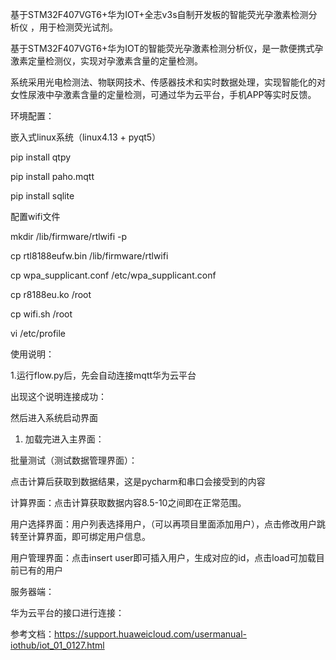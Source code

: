 基于STM32F407VGT6+华为IOT+全志v3s自制开发板的智能荧光孕激素检测分析仪 ，用于检测荧光试剂。

基于STM32F407VGT6+华为IOT的智能荧光孕激素检测分析仪，是一款便携式孕激素定量检测仪，实现对孕激素含量的定量检测。

系统采用光电检测法、物联网技术、传感器技术和实时数据处理，实现智能化的对女性尿液中孕激素含量的定量检测，可通过华为云平台，手机APP等实时反馈。

环境配置：

嵌入式linux系统（linux4.13 + pyqt5）

pip install qtpy

pip install paho.mqtt 

pip install sqlite

配置wifi文件

mkdir  /lib/firmware/rtlwifi  -p

cp  rtl8188eufw.bin  /lib/firmware/rtlwifi 

cp wpa_supplicant.conf /etc/wpa_supplicant.conf

cp r8188eu.ko /root

cp wifi.sh /root

vi /etc/profile


使用说明：

1.运行flow.py后，先会自动连接mqtt华为云平台

出现这个说明连接成功：

然后进入系统启动界面

1.	加载完进入主界面：

批量测试（测试数据管理界面）：
 
点击计算后获取到数据结果，这是pycharm和串口会接受到的内容

计算界面：点击计算获取数据内容8.5-10之间即在正常范围。

用户选择界面：用户列表选择用户，（可以再项目里面添加用户），点击修改用户跳转至计算界面，即可绑定用户信息。

用户管理界面：点击insert user即可插入用户，生成对应的id，点击load可加载目前已有的用户

服务器端：

华为云平台的接口进行连接：

参考文档：https://support.huaweicloud.com/usermanual-iothub/iot_01_0127.html
